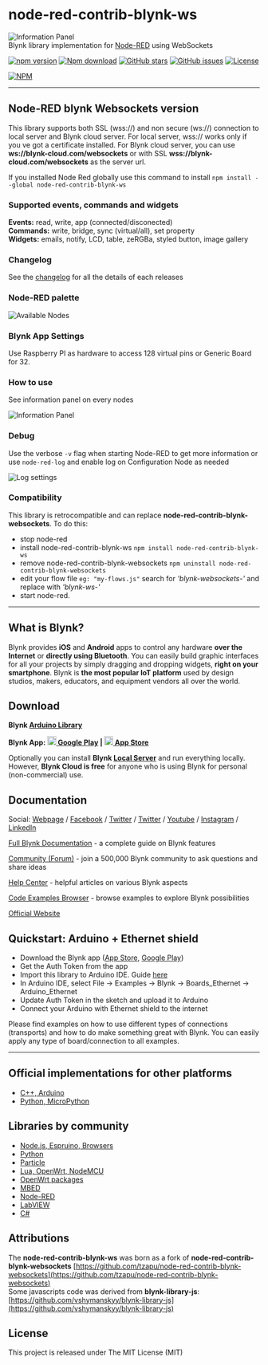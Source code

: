 # node-red-contrib-blynk-ws
![Information Panel](./docs/img/node-red-blynk.png)\
Blynk library implementation for [Node-RED](https://nodered.org/) using WebSockets

[![npm version](https://img.shields.io/npm/v/node-red-contrib-blynk-ws.svg)](https://www.npmjs.com/package/node-red-contrib-blynk-ws)
[![Npm download](https://img.shields.io/npm/dm/node-red-contrib-blynk-ws.svg)](https://www.npmjs.com/package/node-red-contrib-blynk-ws)
[![GitHub stars](https://img.shields.io/github/stars/gablau/node-red-contrib-blynk-ws.svg)](https://github.com/gablau/node-red-contrib-blynk-ws/stargazers)
[![GitHub issues](https://img.shields.io/github/issues/gablau/node-red-contrib-blynk-ws.svg)](https://github.com/gablau/node-red-contrib-blynk-ws/issues)
[![License](https://img.shields.io/badge/license-MIT-blue.svg)](https://github.com/gablau/node-red-contrib-blynk-ws/blob/master/LICENSE)

[![NPM](https://nodei.co/npm/node-red-contrib-blynk-ws.png?downloads=true&downloadRank=true&stars=true)](https://www.npmjs.com/package/node-red-contrib-blynk-ws)

__________

## Node-RED blynk Websockets version
This library supports both SSL (wss://) and non secure (ws://) connection to local server and Blynk cloud server.
For local server, wss:// works only if you ve got a certificate installed.
For Blynk cloud server, you can use **ws://blynk-cloud.com/websockets** or with SSL **wss://blynk-cloud.com/websockets** as the server url.

If you installed Node Red globally use this command to install
```npm install --global node-red-contrib-blynk-ws```

### Supported events, commands and widgets


**Events:** read, write, app (connected/disconected)\
**Commands:** write, bridge, sync (virtual/all), set property\
**Widgets:** emails, notify, LCD, table, zeRGBa, styled button, image gallery

### Changelog

See the [changelog](CHANGELOG.md) for all the details of each releases

### Node-RED palette

![Available Nodes](./docs/img/blynk-palette.png)

### Blynk App Settings

Use Raspberry PI as hardware to access 128 virtual pins or Generic Board for 32.

### How to use

See information panel on every nodes

![Information Panel](./docs/img/readme-info-panel.png)

### Debug

Use the verbose `-v` flag when starting Node-RED to get more information
or use `node-red-log` and enable log on Configuration Node as needed

![Log settings](./docs/img/readme-log-settings.png)


### Compatibility

This library is retrocompatible and can replace **node-red-contrib-blynk-websockets**.
To do this:
- stop node-red 
- install node-red-contrib-blynk-ws `npm install node-red-contrib-blynk-ws`
- remove node-red-contrib-blynk-websockets `npm uninstall node-red-contrib-blynk-websockets`
- edit your flow file `eg: "my-flows.js"` search for _'blynk-websockets-'_ and replace with _'blynk-ws-'_
- start node-red.

__________


## What is Blynk?
Blynk provides **iOS** and **Android** apps to control any hardware **over the Internet** or **directly using Bluetooth**.
You can easily build graphic interfaces for all your projects by simply dragging and dropping widgets, **right on your smartphone**.
Blynk is **the most popular IoT platform** used by design studios, makers, educators, and equipment vendors all over the world.

## Download

**Blynk [Arduino Library](https://github.com/blynkkk/blynk-library/releases/latest)**

**Blynk App: 
[<img src="https://cdn.rawgit.com/simple-icons/simple-icons/develop/icons/googleplay.svg" width="18" height="18" /> Google Play](https://play.google.com/store/apps/details?id=cc.blynk) | 
[<img src="https://cdn.rawgit.com/simple-icons/simple-icons/develop/icons/apple.svg" width="18" height="18" /> App Store](https://itunes.apple.com/us/app/blynk-control-arduino-raspberry/id808760481?ls=1&mt=8)**

Optionally you can install **Blynk [Local Server](https://github.com/blynkkk/blynk-server)** and run everything locally. However, **Blynk Cloud is free** for anyone who is using Blynk for personal (non-commercial) use.

## Documentation
Social: [Webpage](http://www.blynk.io) / [Facebook](http://www.fb.com/blynkapp) / [Twitter](http://twitter.com/blynk_app) / [Twitter](https://twitter.com/blynk_app) / [Youtube](https://www.youtube.com/blynk) / [Instagram](https://www.instagram.com/blynk.iot/) / [LinkedIn](https://www.linkedin.com/company/b-l-y-n-k/)

[Full Blynk Documentation](http://docs.blynk.cc/#blynk-firmware) - a complete guide on Blynk features

[Community (Forum)](http://community.blynk.cc) - join a 500,000 Blynk community to ask questions and share ideas

[Help Center](http://help.blynk.cc) - helpful articles on various Blynk aspects

[Code Examples Browser](http://examples.blynk.cc) - browse examples to explore Blynk possibilities

[Official Website](https://blynk.io) 

## Quickstart: Arduino + Ethernet shield

* Download the Blynk app ([App Store](https://itunes.apple.com/us/app/blynk-control-arduino-raspberry/id808760481?ls=1&mt=8), [Google Play](https://play.google.com/store/apps/details?id=cc.blynk))
* Get the Auth Token from the app
* Import this library to Arduino IDE. Guide [here](http://arduino.cc/en/guide/libraries)
* In Arduino IDE, select File -> Examples -> Blynk -> Boards_Ethernet -> Arduino_Ethernet
* Update Auth Token in the sketch and upload it to Arduino
* Connect your Arduino with Ethernet shield to the internet

Please find examples on how to use different types of connections (transports) and how to do make something great with Blynk.
You can easily apply any type of board/connection to all examples.

__________

## Official implementations for other platforms
* [C++, Arduino](https://github.com/blynkkk/blynk-library)
* [Python, MicroPython](https://github.com/blynkkk/lib-python)

## Libraries by community
* [Node.js, Espruino, Browsers](https://github.com/vshymanskyy/blynk-library-js)
* [Python](https://github.com/vshymanskyy/blynk-library-python)
* [Particle](https://github.com/vshymanskyy/blynk-library-spark)
* [Lua, OpenWrt, NodeMCU](https://github.com/vshymanskyy/blynk-library-lua)
* [OpenWrt packages](https://github.com/vshymanskyy/blynk-library-openwrt)
* [MBED](https://developer.mbed.org/users/vshymanskyy/code/Blynk/)
* [Node-RED](https://www.npmjs.com/package/node-red-contrib-blynk-ws)
* [LabVIEW](https://github.com/juncaofish/NI-LabVIEWInterfaceforBlynk)
* [C#](https://github.com/sverrefroy/BlynkLibrary)

## Attributions

The **node-red-contrib-blynk-ws** was born as a fork of **node-red-contrib-blynk-websockets**
     [https://github.com/tzapu/node-red-contrib-blynk-websockets](https://github.com/tzapu/node-red-contrib-blynk-websockets)  
Some javascripts code was derived from **blynk-library-js**:   
     [https://github.com/vshymanskyy/blynk-library-js](https://github.com/vshymanskyy/blynk-library-js) 

## License
This project is released under The MIT License (MIT)
